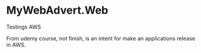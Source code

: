 # MyWebAdvert.Web
Testings AWS

From udemy course, not finish, is an intent for make an applications release in AWS.
